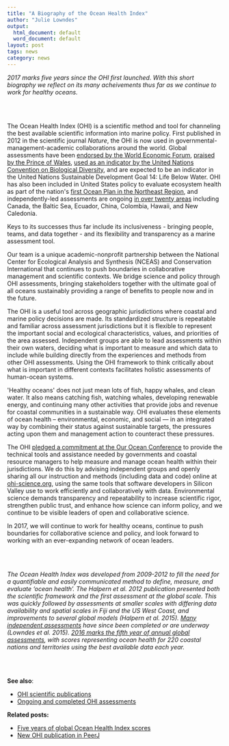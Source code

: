 ```yaml
---
title: "A Biography of the Ocean Health Index"
author: "Julie Lowndes"
output:
  html_document: default
  word_document: default
layout: post
tags: news
category: news
---
```


*2017 marks five years since the OHI first launched. With this short biography we reflect on its many acheivements thus far as we continue to work for healthy oceans.*

<br>
<br>

The Ocean Health Index (OHI) is a scientific method and tool for channeling the best available scientific information into marine policy. 
First published in 2012 in the scientific journal *Nature*, the OHI is now used in governmental-management-academic collaborations around the world. 
Global assessments have been [endorsed by the World Economic Forum](http://www.oceanhealthindex.org/news/World_Economic_Forum_Endorses_Ocean_Health_Index), [praised by the Prince of Wales](http://www.oceanhealthindex.org/news/Colobian_Leadership_on_Oceans), [used as an indicator by the United Nations Convention on Biological Diversity](https://www.bipindicators.net/indicators/ocean-health-index), and are expected to be an indicator in the United Nations Sustainable Development Goal 14: Life Below Water. 
OHI has also been included in United States policy to evaluate ecosystem health as part of the nation's [first Ocean Plan in the Northeast Region](https://www.whitehouse.gov/blog/2016/12/07/nations-first-ocean-plans), and independently-led assessments are ongoing [in over twenty areas](http://ohi-science.org/projects) including Canada, the Baltic Sea, Ecuador, China, Colombia, Hawaii, and New Caledonia.

Keys to its successes thus far include its inclusiveness - bringing people, teams, and data together - and its flexibility and transparency as a marine assessment tool.

Our team is a unique academic-nonprofit partnership between the National Center for Ecological Analysis and Synthesis (NCEAS) and Conservation International that continues to push boundaries in collaborative management and scientific contexts. We bridge science and policy through OHI assessments, bringing stakeholders together with the ultimate goal of all oceans sustainably providing a range of benefits to people now and in the future.

The OHI is a useful tool across geographic jurisdictions where coastal and marine policy decisions are made. Its standardized structure is repeatable and familiar across assessment jurisdictions but it is flexible to represent the important social and ecological characteristics, values, and priorities of the area assessed.
Independent groups are able to lead assessments within their own waters, deciding what is important to measure and which data to include while building directly from the experiences and methods from other OHI assessments. 
Using the OHI framework to think critically about what is important in different contexts facilitates holistic assessments of human-ocean systems. 

'Healthy oceans' does not just mean lots of fish, happy whales, and clean water. 
It also means catching fish, watching whales, developing renewable energy, and continuing many other activities that provide jobs and revenue for coastal communities in a sustainable way.
OHI evaluates these elements of ocean health – environmental, economic, and social — in an integrated way by combining their status against sustainable targets, the pressures acting upon them and management action to counteract these pressures.

The OHI [pledged a commitment at the Our Ocean Conference](http://ourocean2016.org/commitments/#commitments-main) to provide the technical tools and assistance needed by governments and coastal resource managers to help measure and manage ocean health within their jurisdictions. 
We do this by advising independent groups and openly sharing all our instruction and methods (including data and code) online at [ohi-science.org](http://ohi-science.org), using the same tools that software developers in Silicon Valley use to work efficiently and collaboratively with data. 
Environmental science demands transparency and repeatability to increase scientific rigor, strengthen public trust, and enhance how science can inform policy, and we continue to be visible leaders of open and collaborative science. 

In 2017, we will continue to work for healthy oceans, continue to push boundaries for collaborative science and policy, and look forward to working with an ever-expanding network of ocean leaders.

<br>
<br>

*The Ocean Health Index was developed from 2009-2012 to fill the need for a quantifiable and easily communicated method to define, measure, and evaluate ‘ocean health’. The Halpern et al. 2012 publication presented both the scientific framework and the first assessment at the global scale. This was quickly followed by assessments at smaller scales with differing data availability and spatial scales in Fiji and the US West Coast, and improvements to several global models (Halpern et al. 2015). [Many independent assessments](http://ohi-science.org/projects) have since been completed or are underway (Lowndes et al. 2015). [2016 marks the fifth year of annual global assessments](http://ohi-science.org/ohi-global), with scores representing ocean health for 220 coastal nations and territories using the best available data each year.*

<br>
<br>

**See also**: 

- [OHI scientific publications](http://ohi-science.org/resources/publications/)
- [Ongoing and completed OHI assessments](http://ohi-science.org/projects)  

**Related posts:** 

- [Five years of global Ocean Health Index scores](http://ohi-science.org/news/Global-2016-Scores)
- [New OHI publication in PeerJ](http://ohi-science.org/news/new-ohi-publication-in-peerj)
